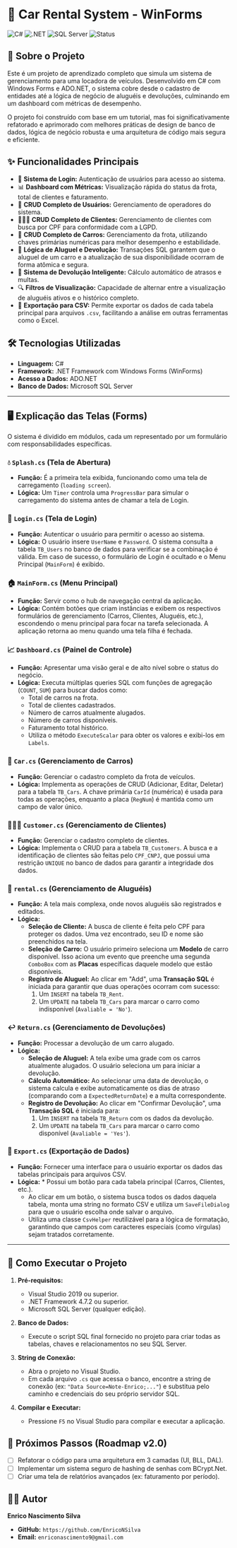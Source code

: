 # 🚗 Car Rental System - WinForms

![C#](https://img.shields.io/badge/C%23-239120?style=for-the-badge&logo=c-sharp&logoColor=white)
![.NET](https://img.shields.io/badge/.NET-512BD4?style=for-the-badge&logo=dotnet&logoColor=white)
![SQL Server](https://img.shields.io/badge/SQL%20Server-CC2927?style=for-the-badge&logo=microsoft-sql-server&logoColor=white)
![Status](https://img.shields.io/badge/Status-Finalizado%20(v1.0)-brightgreen?style=for-the-badge)

## 📝 Sobre o Projeto

Este é um projeto de aprendizado completo que simula um sistema de gerenciamento para uma locadora de veículos. Desenvolvido em C# com Windows Forms e ADO.NET, o sistema cobre desde o cadastro de entidades até a lógica de negócio de aluguéis e devoluções, culminando em um dashboard com métricas de desempenho.

O projeto foi construído com base em um tutorial, mas foi significativamente refatorado e aprimorado com melhores práticas de design de banco de dados, lógica de negócio robusta e uma arquitetura de código mais segura e eficiente.

## ✨ Funcionalidades Principais

* 🔐 **Sistema de Login:** Autenticação de usuários para acesso ao sistema.
* 📊 **Dashboard com Métricas:** Visualização rápida do status da frota, total de clientes e faturamento.
* 👤 **CRUD Completo de Usuários:** Gerenciamento de operadores do sistema.
* 🧑‍🤝‍🧑 **CRUD Completo de Clientes:** Gerenciamento de clientes com busca por CPF para conformidade com a LGPD.
* 🚙 **CRUD Completo de Carros:** Gerenciamento da frota, utilizando chaves primárias numéricas para melhor desempenho e estabilidade.
* 📑 **Lógica de Aluguel e Devolução:** Transações SQL garantem que o aluguel de um carro e a atualização de sua disponibilidade ocorram de forma atômica e segura.
* 🔄 **Sistema de Devolução Inteligente:** Cálculo automático de atrasos e multas.
* 🔍 **Filtros de Visualização:** Capacidade de alternar entre a visualização de aluguéis ativos e o histórico completo.
* 📄 **Exportação para CSV:** Permite exportar os dados de cada tabela principal para arquivos `.csv`, facilitando a análise em outras ferramentas como o Excel.

## 🛠️ Tecnologias Utilizadas

* **Linguagem:** C#
* **Framework:** .NET Framework com Windows Forms (WinForms)
* **Acesso a Dados:** ADO.NET
* **Banco de Dados:** Microsoft SQL Server

---
## 🖥️ Explicação das Telas (Forms)

O sistema é dividido em módulos, cada um representado por um formulário com responsabilidades específicas.

### 💧 `Splash.cs` (Tela de Abertura)
* **Função:** É a primeira tela exibida, funcionando como uma tela de carregamento (`loading screen`).
* **Lógica:** Um `Timer` controla uma `ProgressBar` para simular o carregamento do sistema antes de chamar a tela de Login.

### 🔑 `Login.cs` (Tela de Login)
* **Função:** Autenticar o usuário para permitir o acesso ao sistema.
* **Lógica:** O usuário insere `UserName` e `Password`. O sistema consulta a tabela `TB_Users` no banco de dados para verificar se a combinação é válida. Em caso de sucesso, o formulário de Login é ocultado e o Menu Principal (`MainForm`) é exibido.

### 🏠 `MainForm.cs` (Menu Principal)
* **Função:** Servir como o hub de navegação central da aplicação.
* **Lógica:** Contém botões que criam instâncias e exibem os respectivos formulários de gerenciamento (Carros, Clientes, Aluguéis, etc.), escondendo o menu principal para focar na tarefa selecionada. A aplicação retorna ao menu quando uma tela filha é fechada.

### 📈 `Dashboard.cs` (Painel de Controle)
* **Função:** Apresentar uma visão geral e de alto nível sobre o status do negócio.
* **Lógica:** Executa múltiplas queries SQL com funções de agregação (`COUNT`, `SUM`) para buscar dados como:
    * Total de carros na frota.
    * Total de clientes cadastrados.
    * Número de carros atualmente alugados.
    * Número de carros disponíveis.
    * Faturamento total histórico.
    * Utiliza o método `ExecuteScalar` para obter os valores e exibi-los em `Labels`.

### 🚙 `Car.cs` (Gerenciamento de Carros)
* **Função:** Gerenciar o cadastro completo da frota de veículos.
* **Lógica:** Implementa as operações de CRUD (Adicionar, Editar, Deletar) para a tabela `TB_Cars`. A chave primária `CarId` (numérica) é usada para todas as operações, enquanto a placa (`RegNum`) é mantida como um campo de valor único.

### 🧑‍🤝‍🧑 `Customer.cs` (Gerenciamento de Clientes)
* **Função:** Gerenciar o cadastro completo de clientes.
* **Lógica:** Implementa o CRUD para a tabela `TB_Customers`. A busca e a identificação de clientes são feitas pelo `CPF_CNPJ`, que possui uma restrição `UNIQUE` no banco de dados para garantir a integridade dos dados.

### 📑 `rental.cs` (Gerenciamento de Aluguéis)
* **Função:** A tela mais complexa, onde novos aluguéis são registrados e editados.
* **Lógica:**
    * **Seleção de Cliente:** A busca de cliente é feita pelo CPF para proteger os dados. Uma vez encontrado, seu ID e nome são preenchidos na tela.
    * **Seleção de Carro:** O usuário primeiro seleciona um **Modelo** de carro disponível. Isso aciona um evento que preenche uma segunda `ComboBox` com as **Placas** específicas daquele modelo que estão disponíveis.
    * **Registro de Aluguel:** Ao clicar em "Add", uma **Transação SQL** é iniciada para garantir que duas operações ocorram com sucesso:
        1.  Um `INSERT` na tabela `TB_Rent`.
        2.  Um `UPDATE` na tabela `TB_Cars` para marcar o carro como indisponível (`Avaliable = 'No'`).

### ↩️ `Return.cs` (Gerenciamento de Devoluções)
* **Função:** Processar a devolução de um carro alugado.
* **Lógica:**
    * **Seleção de Aluguel:** A tela exibe uma grade com os carros atualmente alugados. O usuário seleciona um para iniciar a devolução.
    * **Cálculo Automático:** Ao selecionar uma data de devolução, o sistema calcula e exibe automaticamente os dias de atraso (comparando com a `ExpectedReturnDate`) e a multa correspondente.
    * **Registro de Devolução:** Ao clicar em "Confirmar Devolução", uma **Transação SQL** é iniciada para:
        1.  Um `INSERT` na tabela `TB_Return` com os dados da devolução.
        2.  Um `UPDATE` na tabela `TB_Cars` para marcar o carro como disponível (`Avaliable = 'Yes'`).
        
### 📄 `Export.cs` (Exportação de Dados)
* **Função:** Fornecer uma interface para o usuário exportar os dados das tabelas principais para arquivos CSV.
* **Lógica:** * Possui um botão para cada tabela principal (Carros, Clientes, etc.).
    * Ao clicar em um botão, o sistema busca todos os dados daquela tabela, monta uma string no formato CSV e utiliza um `SaveFileDialog` para que o usuário escolha onde salvar o arquivo.
    * Utiliza uma classe `CsvHelper` reutilizável para a lógica de formatação, garantindo que campos com caracteres especiais (como vírgulas) sejam tratados corretamente.

---
## 🚀 Como Executar o Projeto

1.  **Pré-requisitos:**
    * Visual Studio 2019 ou superior.
    * .NET Framework 4.7.2 ou superior.
    * Microsoft SQL Server (qualquer edição).

2.  **Banco de Dados:**
    * Execute o script SQL final fornecido no projeto para criar todas as tabelas, chaves e relacionamentos no seu SQL Server.

3.  **String de Conexão:**
    * Abra o projeto no Visual Studio.
    * Em cada arquivo `.cs` que acessa o banco, encontre a string de conexão (ex: `"Data Source=Note-Enrico;..."`) e substitua pelo caminho e credenciais do seu próprio servidor SQL.

4.  **Compilar e Executar:**
    * Pressione `F5` no Visual Studio para compilar e executar a aplicação.

## 🔮 Próximos Passos (Roadmap v2.0)

* [ ] Refatorar o código para uma arquitetura em 3 camadas (UI, BLL, DAL).
* [ ] Implementar um sistema seguro de hashing de senhas com BCrypt.Net.
* [ ] Criar uma tela de relatórios avançados (ex: faturamento por período).

## 👨‍💻 Autor

**Enrico Nascimento Silva**

* **GitHub:** `https://github.com/EnricoNSilva`
* **Email:** `enriconascimento9@gmail.com`